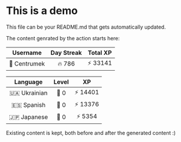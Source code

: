 # This is a demo

This file can be your README.md that gets automatically updated.

The content genrated by the action starts here:

<!--START_SECTION:duolingoStats-->
<!-- Automatically generated with https://github.com/centrumek/duolingo-readme-stats-->

| Username | Day Streak | Total XP |
|:---:|:---:|:---:|
| 👤 Centrumek | 🔥 786 | ⚡ 33141 |

| Language | Level | XP |
|:---:|:---:|:---:|
| 🇺🇦 Ukrainian | 👑 0 | ⚡ 14401 |
| 🇪🇸 Spanish | 👑 0 | ⚡ 13376 |
| 🇯🇵 Japanese | 👑 0 | ⚡ 5354 |

<!--END_SECTION:duolingoStats-->

Existing content is kept, both before and after the generated content :)